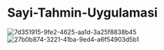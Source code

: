 # Sayi-Tahmin-Uygulamasi
![7d351915-9fe2-4625-aa1d-3a25f8838b45](https://user-images.githubusercontent.com/127650882/227655291-4437538f-451e-42f4-99d1-01fa1057c456.jpg)
![27b0b874-3221-41ba-9ed4-a6f54903d5b1](https://user-images.githubusercontent.com/127650882/227655293-f40fc032-734e-47d0-88c9-7494fc9123ec.jpg)
